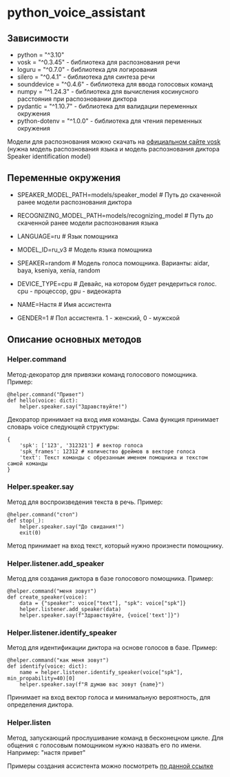 # python_voice_assistant

## Зависимости

- python = "^3.10"
- vosk = "^0.3.45" - библиотека для распознования речи
- loguru = "^0.7.0" - библиотека для логирования
- silero = "^0.4.1" - библиотека для синтеза речи
- sounddevice = "^0.4.6" - библиотека для ввода голосовых команд
- numpy = "^1.24.3" - библиотека для вычисления косинусного расстояния при распозновании диктора
- pydantic = "^1.10.7" - библиотека для валидации переменных окружения
- python-dotenv = "^1.0.0" - библиотека для чтения переменных окружения

Модели для распознования можно скачать на [официальном сайте vosk](https://alphacephei.com/vosk/models) (нужна модель распознования языка и модель распознования диктора Speaker identification model)

## Переменные окружения

- SPEAKER_MODEL_PATH=models/speaker_model # Путь до скаченной ранее модели распознования диктора
- RECOGNIZING_MODEL_PATH=models/recognizing_model # Путь до скаченной ранее модели распознования языка

- LANGUAGE=ru # Язык помощника
- MODEL_ID=ru_v3 # Модель языка помощника
- SPEAKER=random # Модель голоса помощника. Варианты: aidar, baya, kseniya, xenia, random
- DEVICE_TYPE=cpu # Девайс, на котором будет рендериться голос. cpu - процессор, gpu - видеокарта

- NAME=Настя # Имя ассистента
- GENDER=1 # Пол ассистента. 1 - женский, 0 - мужской


## Описание основных методов

### Helper.command

Метод-декоратор для привязки команд голосового помощника. Пример:

```
@helper.command("Привет")
def hello(voice: dict):
    helper.speaker.say("Здравствуйте!")
```

Декоратор принимает на вход имя команды. Сама функция принимает словарь voice следующей структуры:
```
{
    'spk': ['123', '312321'] # вектор голоса
    'spk_frames': 12312 # количество фреймов в векторе голоса
    'text': Текст команды с обрезанным именем помощника и текстом самой команды
}
```


### Helper.speaker.say

Метод для воспроизведения текста в речь. Пример:
```
@helper.command("стоп")
def stop(_):
    helper.speaker.say("До свидания!")
    exit(0)
```

Метод принимает на вход текст, который нужно произнести помощнику.


### Helper.listener.add_speaker

Метод для создания диктора в базе голосового помощника. Пример:

```
@helper.command("меня зовут")
def create_speaker(voice):
    data = {"speaker": voice["text"], "spk": voice["spk"]}
    helper.listener.add_speaker(data)
    helper.speaker.say(f"Здравствуйте, {voice['text']}")
```

### Helper.listener.identify_speaker

Метод для идентификации диктора на основе голосов в базе. Пример:

```
@helper.command("как меня зовут")
def identify(voice: dict):
    name = helper.listener.identify_speaker(voice["spk"], min_propability=40)[0]
    helper.speaker.say(f"Я думаю вас зовут {name}")
```

Принимает на вход вектор голоса и минимальную вероятность, для определения диктора.

### Helper.listen

Метод, запускающий прослушивание команд в бесконецном цикле. Для общения с голосовым помощником
нужно назвать его по имени. Например: "настя привет"


Примеры создания ассистента можно посмотреть [по данной ссылке](../examples/)
